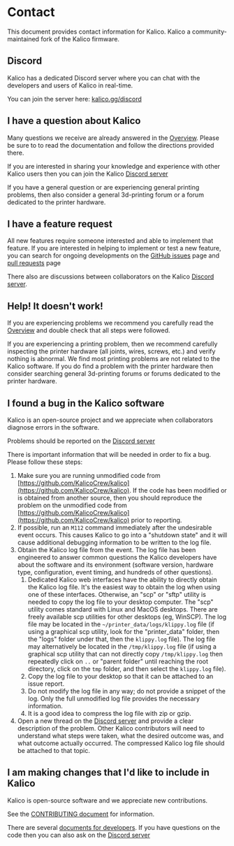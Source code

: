 # Contact

This document provides contact information for Kalico.
Kalico a community-maintained fork of the Kalico firmware.

## Discord

Kalico has a dedicated Discord server where you can chat with the 
developers and users of Kalico in real-time.

You can join the server here:
[kalico.gg/discord](https://kalico.gg/discord)

## I have a question about Kalico

Many questions we receive are already answered in the
[Overview](Overview.md). Please be sure to to read the
documentation and follow the directions provided there.

If you are interested in sharing your knowledge and experience with
other Kalico users then you can join the Kalico [Discord server](#discord)

If you have a general question or are experiencing general printing
problems, then also consider a general 3d-printing forum or a forum
dedicated to the printer hardware.

## I have a feature request

All new features require someone interested and able to implement that
feature. If you are interested in helping to implement or test a new
feature, you can search for ongoing developments on the 
[GitHub issues](https://github.com/KalicoCrew/kalico/issues) page and 
[pull requests](https://github.com/KalicoCrew/kalico/pulls) page

There also are discussions between collaborators on the Kalico [Discord server](#discord).

## Help! It doesn't work!

If you are experiencing problems we recommend you carefully read the
[Overview](Overview.md) and double check that all steps
were followed.

If you are experiencing a printing problem, then we recommend
carefully inspecting the printer hardware (all joints, wires, screws,
etc.) and verify nothing is abnormal. We find most printing problems
are not related to the Kalico software. If you do find a problem with
the printer hardware then consider searching general 3d-printing
forums or forums dedicated to the printer hardware.

## I found a bug in the Kalico software

Kalico is an open-source project and we appreciate when collaborators
diagnose errors in the software.

Problems should be reported on the [Discord server](#discord)

There is important information that will be needed in order to fix a
bug. Please follow these steps:
1. Make sure you are running unmodified code from
   [https://github.com/KalicoCrew/kalico](https://github.com/KalicoCrew/kalico).
   If the code has been modified or is obtained from another source,
   then you should reproduce the problem on the unmodified code from
   [https://github.com/KalicoCrew/kalico](https://github.com/KalicoCrew/kalico)
   prior to reporting.
2. If possible, run an `M112` command immediately after the
   undesirable event occurs. This causes Kalico to go into a
   "shutdown state" and it will cause additional debugging information
   to be written to the log file.
3. Obtain the Kalico log file from the event. The log file has been
   engineered to answer common questions the Kalico developers have
   about the software and its environment (software version, hardware
   type, configuration, event timing, and hundreds of other
   questions).
   1. Dedicated Kalico web interfaces have the ability to directly
      obtain the Kalico log file. It's the easiest way to obtain the
      log when using one of these interfaces. Otherwise, an "scp" or
      "sftp" utility is needed to copy the log file to your desktop
      computer. The "scp" utility comes standard with Linux and MacOS
      desktops. There are freely available scp utilities for other
      desktops (eg, WinSCP). The log file may be located in the
      `~/printer_data/logs/klippy.log` file (if using a graphical scp
      utility, look for the "printer_data" folder, then the "logs"
      folder under that, then the `klippy.log` file). The log file may
      alternatively be located in the `/tmp/klippy.log` file (if using
      a graphical scp utility that can not directly copy
      `/tmp/klippy.log` then repeatedly click on `..` or
      "parent folder" until reaching the root directory, click on
      the `tmp` folder, and then select the `klippy.log` file).
   2. Copy the log file to your desktop so that it can be attached to
      an issue report.
   3. Do not modify the log file in any way; do not provide a snippet
      of the log. Only the full unmodified log file provides the
      necessary information.
   4. It is a good idea to compress the log file with zip or gzip.
5. Open a new thread on the [Discord server](#discord)
   and provide a clear description of the problem. Other Kalico
   contributors will need to understand what steps were taken, what
   the desired outcome was, and what outcome actually occurred. The
   compressed Kalico log file should be attached to that topic.

## I am making changes that I'd like to include in Kalico

Kalico is open-source software and we appreciate new contributions.

See the [CONTRIBUTING document](CONTRIBUTING.md) for information.

There are several
[documents for developers](Overview.md#developer-documentation). If
you have questions on the code then you can also ask on the [Discord server](#discord)
